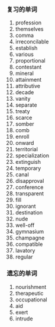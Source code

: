 ### 复习的单词

1. profession
2. themselves
3. comma
4. irreconcilable
5. establish
6. various
7. proportional
8. contestant
9. mineral
10. attainment
11. attributive
12. decade
13. vanity
14. separate
15. treaty
16. scarce
17. somber
18. comb
19. enroll
20. onward
21. territorial
22. specialization
23. extinguish
24. temporary
25. canal
26. disapproval
27. conference
28. transparent
29. fill
30. ignorant
31. destination
32. nude
33. well-off
34. gymnasium
35. champagne
36. compatible
37. lavatory
38. regular





### 遗忘的单词

1. nourishment
2. therapeutic
3. occupational
4. aid
5. exert
6. intrude



### 